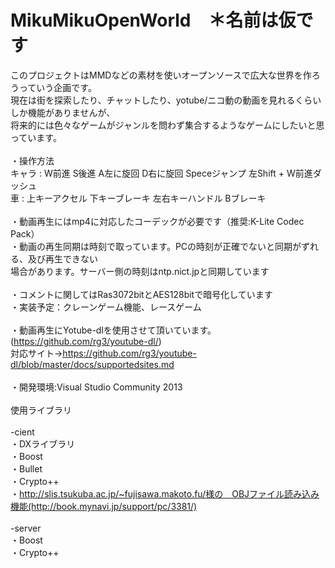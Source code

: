 # MikuMikuOpenWorld　＊名前は仮です<br>
このプロジェクトはMMDなどの素材を使いオープンソースで広大な世界を作ろうっていう企画です。<br>
現在は街を探索したり、チャットしたり、yotube/ニコ動の動画を見れるくらいしか機能がありませんが、<br>
将来的には色々なゲームがジャンルを問わず集合するようなゲームにしたいと思っています。<br>
<br>
・操作方法<br>
キャラ : W前進 S後進 A左に旋回 D右に旋回 Speceジャンプ 左Shift + W前進ダッシュ<br>
車 : 上キーアクセル 下キーブレーキ 左右キーハンドル Bブレーキ<br>
<br>
・動画再生にはmp4に対応したコーデックが必要です（推奨:K-Lite Codec Pack）<br>
・動画の再生同期は時刻で取っています。PCの時刻が正確でないと同期がずれる、及び再生できない<br>
場合があります。サーバー側の時刻はntp.nict.jpと同期しています<br>
<br>
・コメントに関してはRas3072bitとAES128bitで暗号化しています
<br>
・実装予定：クレーンゲーム機能、レースゲーム<br>
<br>
・動画再生にYotube-dlを使用させて頂いています。(https://github.com/rg3/youtube-dl/)<br>
対応サイト→https://github.com/rg3/youtube-dl/blob/master/docs/supportedsites.md<br>
<br>
・開発環境:Visual Studio Community 2013<br>
<br>
使用ライブラリ<br><br>
-cient<br>
・DXライブラリ<br>
・Boost<br>
・Bullet<br>
・Crypto++<br>
・http://slis.tsukuba.ac.jp/~fujisawa.makoto.fu/様の　OBJファイル読み込み機能(http://book.mynavi.jp/support/pc/3381/)<br>
<br>
-server<br>
・Boost<br>
・Crypto++<br>
